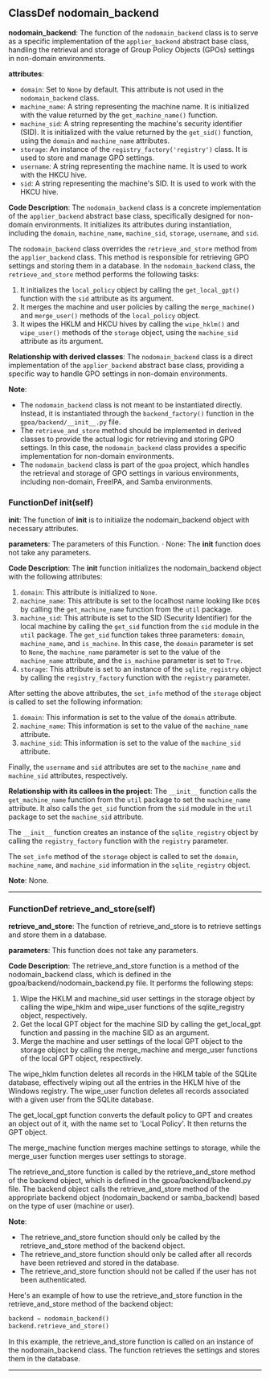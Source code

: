 ## ClassDef nodomain_backend
 **nodomain_backend**: The function of the `nodomain_backend` class is to serve as a specific implementation of the `applier_backend` abstract base class, handling the retrieval and storage of Group Policy Objects (GPOs) settings in non-domain environments.

**attributes**:
- `domain`: Set to `None` by default. This attribute is not used in the `nodomain_backend` class.
- `machine_name`: A string representing the machine name. It is initialized with the value returned by the `get_machine_name()` function.
- `machine_sid`: A string representing the machine's security identifier (SID). It is initialized with the value returned by the `get_sid()` function, using the `domain` and `machine_name` attributes.
- `storage`: An instance of the `registry_factory('registry')` class. It is used to store and manage GPO settings.
- `username`: A string representing the machine name. It is used to work with the HKCU hive.
- `sid`: A string representing the machine's SID. It is used to work with the HKCU hive.

**Code Description**:
The `nodomain_backend` class is a concrete implementation of the `applier_backend` abstract base class, specifically designed for non-domain environments. It initializes its attributes during instantiation, including the `domain`, `machine_name`, `machine_sid`, `storage`, `username`, and `sid`.

The `nodomain_backend` class overrides the `retrieve_and_store` method from the `applier_backend` class. This method is responsible for retrieving GPO settings and storing them in a database. In the `nodomain_backend` class, the `retrieve_and_store` method performs the following tasks:

1. It initializes the `local_policy` object by calling the `get_local_gpt()` function with the `sid` attribute as its argument.
2. It merges the machine and user policies by calling the `merge_machine()` and `merge_user()` methods of the `local_policy` object.
3. It wipes the HKLM and HKCU hives by calling the `wipe_hklm()` and `wipe_user()` methods of the `storage` object, using the `machine_sid` attribute as its argument.

**Relationship with derived classes**:
The `nodomain_backend` class is a direct implementation of the `applier_backend` abstract base class, providing a specific way to handle GPO settings in non-domain environments.

**Note**:
- The `nodomain_backend` class is not meant to be instantiated directly. Instead, it is instantiated through the `backend_factory()` function in the `gpoa/backend/__init__.py` file.
- The `retrieve_and_store` method should be implemented in derived classes to provide the actual logic for retrieving and storing GPO settings. In this case, the `nodomain_backend` class provides a specific implementation for non-domain environments.
- The `nodomain_backend` class is part of the `gpoa` project, which handles the retrieval and storage of GPO settings in various environments, including non-domain, FreeIPA, and Samba environments.
### FunctionDef __init__(self)
 **__init__**: The function of **__init__** is to initialize the nodomain\_backend object with necessary attributes.

**parameters**: The parameters of this Function.
· None: The **__init__** function does not take any parameters.

**Code Description**:
The **__init__** function initializes the nodomain\_backend object with the following attributes:

1. `domain`: This attribute is initialized to `None`.
2. `machine_name`: This attribute is set to the localhost name looking like `DC0$` by calling the `get_machine_name` function from the `util` package.
3. `machine_sid`: This attribute is set to the SID (Security Identifier) for the local machine by calling the `get_sid` function from the `sid` module in the `util` package. The `get_sid` function takes three parameters: `domain`, `machine_name`, and `is_machine`. In this case, the `domain` parameter is set to `None`, the `machine_name` parameter is set to the value of the `machine_name` attribute, and the `is_machine` parameter is set to `True`.
4. `storage`: This attribute is set to an instance of the `sqlite_registry` object by calling the `registry_factory` function with the `registry` parameter.

After setting the above attributes, the `set_info` method of the `storage` object is called to set the following information:

1. `domain`: This information is set to the value of the `domain` attribute.
2. `machine_name`: This information is set to the value of the `machine_name` attribute.
3. `machine_sid`: This information is set to the value of the `machine_sid` attribute.

Finally, the `username` and `sid` attributes are set to the `machine_name` and `machine_sid` attributes, respectively.

**Relationship with its callees in the project**:
The `__init__` function calls the `get_machine_name` function from the `util` package to set the `machine_name` attribute. It also calls the `get_sid` function from the `sid` module in the `util` package to set the `machine_sid` attribute.

The `__init__` function creates an instance of the `sqlite_registry` object by calling the `registry_factory` function with the `registry` parameter.

The `set_info` method of the `storage` object is called to set the `domain`, `machine_name`, and `machine_sid` information in the `sqlite_registry` object.

**Note**:
None.
***
### FunctionDef retrieve_and_store(self)
 **retrieve\_and\_store**: The function of retrieve\_and\_store is to retrieve settings and store them in a database.

**parameters**: This function does not take any parameters.

**Code Description**:
The retrieve\_and\_store function is a method of the nodomain\_backend class, which is defined in the gpoa/backend/nodomain\_backend.py file. It performs the following steps:

1. Wipe the HKLM and machine\_sid user settings in the storage object by calling the wipe\_hklm and wipe\_user functions of the sqlite\_registry object, respectively.
2. Get the local GPT object for the machine SID by calling the get\_local\_gpt function and passing in the machine SID as an argument.
3. Merge the machine and user settings of the local GPT object to the storage object by calling the merge\_machine and merge\_user functions of the local GPT object, respectively.

The wipe\_hklm function deletes all records in the HKLM table of the SQLite database, effectively wiping out all the entries in the HKLM hive of the Windows registry. The wipe\_user function deletes all records associated with a given user from the SQLite database.

The get\_local\_gpt function converts the default policy to GPT and creates an object out of it, with the name set to 'Local Policy'. It then returns the GPT object.

The merge\_machine function merges machine settings to storage, while the merge\_user function merges user settings to storage.

The retrieve\_and\_store function is called by the retrieve\_and\_store method of the backend object, which is defined in the gpoa/backend/backend.py file. The backend object calls the retrieve\_and\_store method of the appropriate backend object (nodomain\_backend or samba\_backend) based on the type of user (machine or user).

**Note**:
- The retrieve\_and\_store function should only be called by the retrieve\_and\_store method of the backend object.
- The retrieve\_and\_store function should only be called after all records have been retrieved and stored in the database.
- The retrieve\_and\_store function should not be called if the user has not been authenticated.

Here's an example of how to use the retrieve\_and\_store function in the retrieve\_and\_store method of the backend object:

```python
backend = nodomain_backend()
backend.retrieve_and_store()
```

In this example, the retrieve\_and\_store function is called on an instance of the nodomain\_backend class. The function retrieves the settings and stores them in the database.
***
